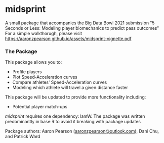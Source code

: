 # midsprint

A small package that accompanies the Big Data Bowl 2021 submission "5 Seconds or Less: Modeling player biomechanics to predict pass outcomes"
For a simple walkthorugh, please visit https://aaronzpearson.github.io/assets/midsprint-vignette.pdf

### The Package

This package allows you to:
* Profile players
* Plot Speed-Acceleration curves
* Compare athletes' Speed-Acceleration curves
* Modeling which athlete will travel a given distance faster

This package will be updated to provide more functionality including:
* Potential player match-ups

*midsprint* requires one dependency: lamW. The package was written predominantly in base R to avoid it breaking with package updates

Package authors:
Aaron Pearson (aaronzpearson@outlook.com), Dani Chu, and Patrick Ward
